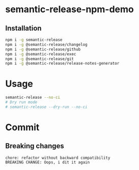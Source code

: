 # semantic-release-npm-demo

## Installation

```bash
npm i -g semantic-release
npm i -g @semantic-release/changelog
npm i -g @semantic-release/github
npm i -g @semantic-release/exec
npm i -g @semantic-release/git
npm i -g @semantic-release/release-notes-generator
```

# Usage

```bash
semantic-release --no-ci
# Dry run mode
# semantic-release --dry-run --no-ci
```

# Commit

## Breaking changes

```
chore: refactor without backward compatibility
BREAKING CHANGE: Oops, i dit it again
```
